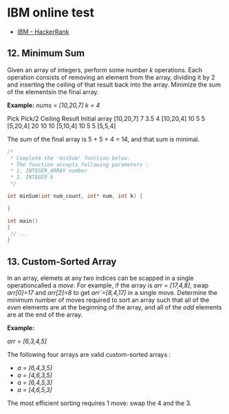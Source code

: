 # IBM online test

* [IBM - HackerRank](https://www.hackerrank.com/)

## 12. Minimum Sum

Given an array of integers, perform some number *k* operations. Each operation consists of removing an element from the array, dividing it by 2 and inserting the ceiling of that result back into the array. Minimize the sum of the elementsin the final array.

**Example:**
*nums = [10,20,7]*
*k = 4*

Pick    Pick/2      Ceiling     Result
Initial array                   [10,20,7]
7       3.5         4           [10,20,4]
10      5           5           [5,20,4]
20      10          10          [5,10,4]
10      5           5           [5,5,4]

The sum of the final array is 5 + 5 + 4 = 14, and that sum is minimal.

```c
/*
 * Complete the 'minSum' function below.
 * The function accepts following parameters :
 * 1. INTEGER_ARRAY number
 * 2. INTEGER k
 */ 

int minSum(int num_count, int* num, int k) {

}

int main()
{
 // ...
}
```

## 13. Custom-Sorted Array

In an array, elemets at any two indices can be scapped in a single operationcalled a *move*. For example, if the array is *arr = [17,4,8]*, swap *arr[0]=17* and *arr[2]=8* to get *arr`=[8,4,17]* in a single move. Determine the minimum number of moves required to sort an array such that all of the *even* elements are at the beginning of the array, and all of the *odd* elements are at the end of the array.

**Example:**

*arr = [6,3,4,5]*

The following four arrays are valid custom-sorted arrays :

* *a = [6,4,3,5]*
* *a = [4,6,3,5]*
* *a = [6,4,5,3]*
* *a = [4,6,5,3]*

The most efficient sorting requires 1 move: swap the 4 and the 3.